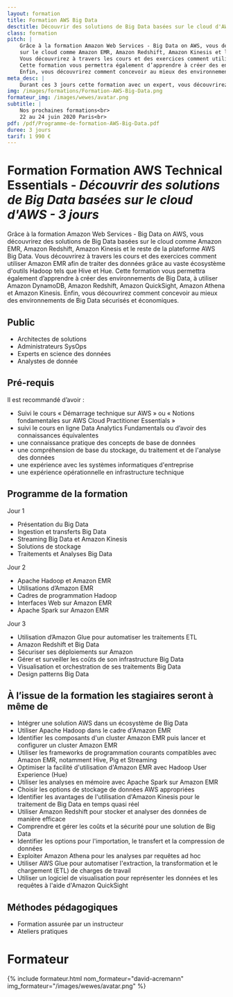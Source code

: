```yaml
---
layout: formation
title: Formation AWS Big Data
desctitle: Découvrir des solutions de Big Data basées sur le cloud d'AWS
class: formation
pitch: |
    Grâce à la formation Amazon Web Services - Big Data on AWS, vous découvrirez des solutions de Big Data basées 
    sur le cloud comme Amazon EMR, Amazon Redshift, Amazon Kinesis et le reste de la plateforme AWS Big Data. 
    Vous découvrirez à travers les cours et des exercices comment utiliser Amazon EMR afin de traiter des données grâce au vaste écosystème d'outils Hadoop tels que Hive et Hue. 
    Cette formation vous permettra également d’apprendre à créer des environnements de Big Data, à utiliser Amazon DynamoDB, Amazon Redshift, Amazon QuickSight, Amazon Athena et Amazon Kinesis. 
    Enfin, vous découvrirez comment concevoir au mieux des environnements de Big Data sécurisés et économiques.
meta_desc: |
    Durant ces 3 jours cette formation avec un expert, vous découvrirez des solutions de Big Data basées sur le cloud d'AWS
img: /images/formations/Formation-AWS-Big-Data.png
formateur_img: /images/wewes/avatar.png
subtitle: |
    Nos prochaines formations<br>
    22 au 24 juin 2020 Paris<br>
pdf: /pdf/Programme-de-formation-AWS-Big-Data.pdf
duree: 3 jours
tarif: 1 990 €
---
```


# Formation Formation AWS Technical Essentials - *Découvrir des solutions de Big Data basées sur le cloud d'AWS - 3 jours*

Grâce à la formation Amazon Web Services - Big Data on AWS, vous découvrirez des solutions de Big Data basées 
sur le cloud comme Amazon EMR, Amazon Redshift, Amazon Kinesis et le reste de la plateforme AWS Big Data. 
Vous découvrirez à travers les cours et des exercices comment utiliser Amazon EMR afin de traiter des données grâce au vaste écosystème d'outils Hadoop tels que Hive et Hue. 
Cette formation vous permettra également d’apprendre à créer des environnements de Big Data, à utiliser Amazon DynamoDB, Amazon Redshift, Amazon QuickSight, Amazon Athena et Amazon Kinesis. 
Enfin, vous découvrirez comment concevoir au mieux des environnements de Big Data sécurisés et économiques.

## Public

* Architectes de solutions
* Administrateurs SysOps
* Experts en science des données
* Analystes de donnée

## Pré-requis

Il est recommandé d’avoir :

* Suivi le cours « Démarrage technique sur AWS » ou « Notions fondamentales sur AWS Cloud Practitioner Essentials »
* suivi le cours en ligne Data Analytics Fundamentals ou d’avoir des connaissances équivalentes
* une connaissance pratique des concepts de base de données
* une compréhension de base du stockage, du traitement et de l'analyse des données
* une expérience avec les systèmes informatiques d'entreprise
* une expérience opérationnelle en infrastructure technique 

## Programme de la formation

Jour 1
* Présentation du Big Data
* Ingestion et transferts Big Data
* Streaming Big Data et Amazon Kinesis
* Solutions de stockage
* Traitements et Analyses Big Data

Jour 2
* Apache Hadoop et Amazon EMR
* Utilisations d’Amazon EMR
* Cadres de programmation Hadoop
* Interfaces Web sur Amazon EMR
* Apache Spark sur Amazon EMR

Jour 3
* Utilisation d’Amazon Glue pour automatiser les traitements ETL
* Amazon Redshift et Big Data
* Sécuriser ses déploiements sur Amazon
* Gérer et surveiller les coûts de son infrastructure Big Data
* Visualisation et orchestration de ses traitements Big Data
* Design patterns Big Data

## À l’issue de la formation les stagiaires seront à même de

* Intégrer une solution AWS dans un écosystème de Big Data
* Utiliser Apache Hadoop dans le cadre d'Amazon EMR
* Identifier les composants d'un cluster Amazon EMR puis lancer et configurer un cluster Amazon EMR
* Utiliser les frameworks de programmation courants compatibles avec Amazon EMR, notamment Hive, Pig et Streaming
* Optimiser la facilité d'utilisation d'Amazon EMR avec Hadoop User Experience (Hue)
* Utiliser les analyses en mémoire avec Apache Spark sur Amazon EMR
* Choisir les options de stockage de données AWS appropriées
* Identifier les avantages de l'utilisation d'Amazon Kinesis pour le traitement de Big Data en temps quasi réel
* Utiliser Amazon Redshift pour stocker et analyser des données de manière efficace
* Comprendre et gérer les coûts et la sécurité pour une solution de Big Data
* Identifier les options pour l'importation, le transfert et la compression de données
* Exploiter Amazon Athena pour les analyses par requêtes ad hoc
* Utiliser AWS Glue pour automatiser l'extraction, la transformation et le chargement (ETL) de charges de travail
* Utiliser un logiciel de visualisation pour représenter les données et les requêtes à l'aide d'Amazon QuickSight

## Méthodes pédagogiques

* Formation assurée par un instructeur
* Ateliers pratiques

# Formateur

{% include formateur.html nom_formateur="david-acremann" img_formateur="/images/wewes/avatar.png" %}
